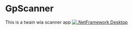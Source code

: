 # GpScanner
This is a twain wia scanner app
[![.NetFramework Desktop](https://github.com/goksenpasli/GpScanner/actions/workflows/main.yml/badge.svg)](https://github.com/goksenpasli/GpScanner/actions/workflows/main.yml)
